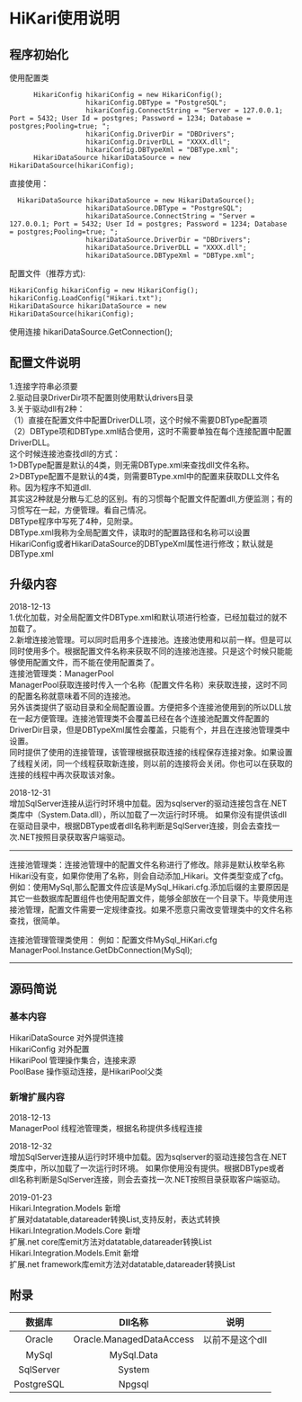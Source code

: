    # HiKari使用说明
## 程序初始化
  使用配置类
```
      HikariConfig hikariConfig = new HikariConfig();
                   hikariConfig.DBType = "PostgreSQL";
                   hikariConfig.ConnectString = "Server = 127.0.0.1; Port = 5432; User Id = postgres; Password = 1234; Database =      postgres;Pooling=true; ";
                   hikariConfig.DriverDir = "DBDrivers";
                   hikariConfig.DriverDLL = "XXXX.dll";
                   hikariConfig.DBTypeXml = "DBType.xml";
      HikariDataSource hikariDataSource = new HikariDataSource(hikariConfig);
```
直接使用：
```
  HikariDataSource hikariDataSource = new HikariDataSource();
                   hikariDataSource.DBType = "PostgreSQL";
                   hikariDataSource.ConnectString = "Server = 127.0.0.1; Port = 5432; User Id = postgres; Password = 1234; Database = postgres;Pooling=true; ";
                   hikariDataSource.DriverDir = "DBDrivers";
                   hikariDataSource.DriverDLL = "XXXX.dll";
                   hikariDataSource.DBTypeXml = "DBType.xml";
```
配置文件（推荐方式):

```
HikariConfig hikariConfig = new HikariConfig();
hikariConfig.LoadConfig("Hikari.txt");
HikariDataSource hikariDataSource = new HikariDataSource(hikariConfig);

```
使用连接
hikariDataSource.GetConnection();
## 配置文件说明
1.连接字符串必须要  
2.驱动目录DriverDir项不配置则使用默认drivers目录  
3.关于驱动dll有2种：  
  （1）直接在配置文件中配置DriverDLL项，这个时候不需要DBType配置项  
  （2）DBType项和DBType.xml结合使用，这时不需要单独在每个连接配置中配置DriverDLL。  
      这个时候连接池查找dll的方式：  
      1>DBType配置是默认的4类，则无需DBType.xml来查找dll文件名称。  
      2>DBType配置不是默认的4类，则需要BType.xml中的配置来获取DLL文件名称。因为程序不知道dll.  
       其实这2种就是分散与汇总的区别。有的习惯每个配置文件配置dll,方便监测；有的习惯写在一起，方便管理。看自己情况。  
       DBType程序中写死了4种，见附录。  
 DBType.xml我称为全局配置文件，读取时的配置路径和名称可以设置HikariConfig或者HikariDataSource的DBTypeXml属性进行修改；默认就是DBType.xml
## 升级内容
2018-12-13  
1.优化加载，对全局配置文件DBType.xml和默认项进行检查，已经加载过的就不加载了。  
2.新增连接池管理。可以同时启用多个连接池。连接池使用和以前一样。但是可以同时使用多个。根据配置文件名称来获取不同的连接池连接。只是这个时候只能能够使用配置文件，而不能在使用配置类了。  
连接池管理类：ManagerPool  
ManagerPool获取连接时传入一个名称（配置文件名称）来获取连接，这时不同的配置名称就意味着不同的连接池。  
另外该类提供了驱动目录和全局配置设置。方便把多个连接池使用到的所以DLL放在一起方便管理。连接池管理类不会覆盖已经在各个连接池配置文件配置的DriverDir目录，但是DBTypeXml属性会覆盖，只能有个，并且在连接池管理类中设置。  
同时提供了使用的连接管理，该管理根据获取连接的线程保存连接对象。如果设置了线程关闭，同一个线程获取新连接，则以前的连接将会关闭。你也可以在获取的连接的线程中再次获取该对象。  
  
2018-12-31  
增加SqlServer连接从运行时环境中加载。因为sqlserver的驱动连接包含在.NET类库中（System.Data.dll），所以加载了一次运行时环境。
如果你没有提供该dll在驱动目录中，根据DBType或者dll名称判断是SqlServer连接，则会去查找一次.NET按照目录获取客户端驱动。

--------------------------------------------------------------------------------------------------------

连接池管理类：连接池管理中的配置文件名称进行了修改。除非是默认枚举名称Hikari没有变，如果你使用了名称，则会自动添加_Hikari。文件类型变成了cfg。例如：使用MySql,那么配置文件应该是MySql_Hikari.cfg.添加后缀的主要原因是其它一些数据库配置组件也使用配置文件，能够全部放在一个目录下。毕竟使用连接池管理，配置文件需要一定规律查找。如果不愿意只需改变管理类中的文件名称查找，很简单。  

连接池管理管理类使用：
例如：配置文件MySql_HiKari.cfg  
ManagerPool.Instance.GetDbConnection(MySql);

-------------------------------------------------------------------------------------------------------


## 源码简说
### 基本内容
HikariDataSource 对外提供连接  
HikariConfig 对外配置  
HikariPool 管理操作集合，连接来源  
PoolBase 操作驱动连接，是HikariPool父类  
### 新增扩展内容
2018-12-13  
ManagerPool 线程池管理类，根据名称提供多线程连接  

2018-12-32  
增加SqlServer连接从运行时环境中加载。因为sqlserver的驱动连接包含在.NET类库中，所以加载了一次运行时环境。
如果你使用没有提供。根据DBType或者dll名称判断是SqlServer连接，则会去查找一次.NET按照目录获取客户端驱动。  

2019-01-23  
Hikari.Integration.Models 新增  
     扩展对datatable,datareader转换List<T>,支持反射，表达式转换    
Hikari.Integration.Models.Core 新增   
     扩展.net core库emit方法对datatable,datareader转换List<T>  
Hikari.Integration.Models.Emit 新增   
     扩展.net framework库emit方法对datatable,datareader转换List<T>  
 

## 附录
|数据库	|Dll名称|说明|
|:-------:|:------:|:-----:|
|Oracle	|Oracle.ManagedDataAccess	|以前不是这个dll|
|MySql	|MySql.Data| 
|SqlServer|System| |
|PostgreSQL|Npgsql||

